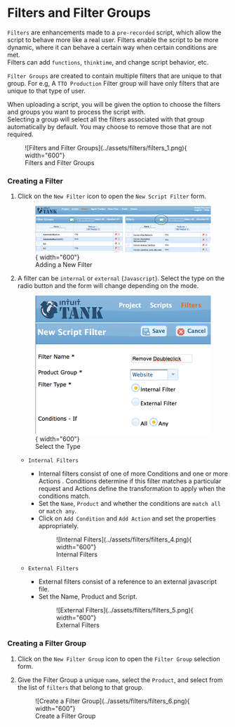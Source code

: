# Filters and Filter Groups

`Filters` are enhancements made to a `pre-recorded` script, which allow the script to behave more like a real user. Filters enable the script to be more dynamic, where it can behave a certain way when certain conditions are met.  
Filters can add `functions`, `thinktime`, and change script behavior, etc.   

`Filter Groups` are created to contain multiple filters that are unique to that group. For e.g,  A `TTO Production` Filter group will have only filters that are unique to that type of user.   

When uploading a script, you will be given the option to choose the filters and groups you want to process the script with.   
Selecting a group will select all the filters associated with that group automatically by default. You may choose to remove those that are not required. 

<figure markdown>
![Filters and Filter Groups](../assets/filters/filters_1.png){ width="600"}
<figcaption>Filters and Filter Groups</figcaption>
</figure> 

### Creating a Filter

1. Click on the `New Filter` icon to open the `New Script Filter` form.
            <figure markdown>
            ![Adding a New Filter](../assets/filters/filters_2.png){ width="600"}
            <figcaption>Adding a New Filter</figcaption>
            </figure> 

2. A filter can be `internal` or `external` (`Javascript`). Select the type on the radio button and the form will change depending on the mode.
            <figure markdown>
            ![Select the Type](../assets/filters/filters_3.png){ width="600"}
            <figcaption>Select the Type</figcaption>
            </figure> 

    - `Internal Filters`
        - Internal filters consist of one of more Conditions and one or more Actions . Conditions determine if this filter matches a particular request and Actions define the transformation to apply when the conditions match.
        - Set the `Name`, `Product` and whether the conditions are `match all` or `match any`. 
        - Click on `Add Condition` and `Add Action` and set the properties appropriately.
            <figure markdown>
            ![Internal Filters](../assets/filters/filters_4.png){ width="600"}
            <figcaption>Internal Filters</figcaption>
            </figure> 
    
    - `External Filters`
        - External filters consist of a reference to an external javascript file.
        - Set the Name, Product and Script.
            <figure markdown>
            ![External Filters](../assets/filters/filters_5.png){ width="600"}
            <figcaption>External Filters</figcaption>
            </figure> 



### Creating a Filter Group
1. Click on the `New Filter Group` icon to open the `Filter Group` selection form.
2. Give the Filter Group a unique `name`, select the `Product`, and select from the list of `filters` that belong to that group.

    <figure markdown>
            ![Create a Filter Group](../assets/filters/filters_6.png){ width="600"}
            <figcaption>Create a Filter Group</figcaption>
    </figure> 





